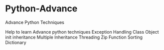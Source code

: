 # Python-Advance
Advance Python Techniques 

Help to learn Advance python techniques
Exception Handling
Class Object
init
inheritance
Multiple Inheritance
Threading
Zip Function
Sorting Dictionary 
